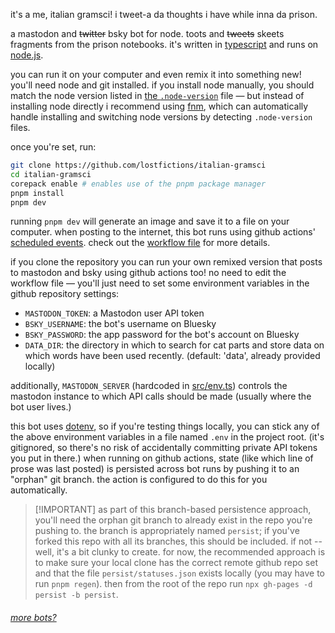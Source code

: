 it's a me, italian gramsci! i tweet-a da thoughts i have while inna da prison.

a mastodon and ~~twitter~~ bsky bot for node. toots and ~~tweets~~ skeets fragments from the prison notebooks. it's written in [typescript](https://www.typescriptlang.org/) and runs on [node.js](http://nodejs.org/).

you can run it on your computer and even remix it into something new! you'll need node and git installed. if you install node manually, you should match the node version listed in [the `.node-version`](.node-version) file — but instead of installing node directly i recommend using [fnm](https://github.com/Schniz/fnm), which can automatically handle installing and switching node versions by detecting `.node-version` files.

once you're set, run:

```sh
git clone https://github.com/lostfictions/italian-gramsci
cd italian-gramsci
corepack enable # enables use of the pnpm package manager
pnpm install
pnpm dev
```

running `pnpm dev` will generate an image and save it to a file on your computer. when posting to the internet, this bot runs using github actions' [scheduled events](https://docs.github.com/en/actions/reference/events-that-trigger-workflows#scheduled-events). check out the [workflow file](.github/workflows/twoot.yml) for more details.

if you clone the repository you can run your own remixed version that posts to mastodon and bsky using github actions too! no need to edit the workflow file — you'll just need to set some environment variables in the github repository settings:

- `MASTODON_TOKEN`: a Mastodon user API token
- `BSKY_USERNAME`: the bot's username on Bluesky
- `BSKY_PASSWORD`: the app password for the bot's account on Bluesky
- `DATA_DIR`: the directory in which to search for cat parts and store data on
  which words have been used recently. (default: 'data', already provided
  locally)

additionally, `MASTODON_SERVER` (hardcoded in [src/env.ts](src/env.ts)) controls
the mastodon instance to which API calls should be made (usually where the bot
user lives.)

this bot uses [dotenv](https://github.com/motdotla/dotenv), so if you're testing things locally, you can stick any of the above environment variables in a file named `.env` in the project root. (it's gitignored, so there's no risk of accidentally committing private API tokens you put in there.)
when running on github actions, state (like which line of prose was last posted) is persisted across bot runs by pushing it to an "orphan" git branch. the action is configured to do this for you automatically.

> [!IMPORTANT] as part of this branch-based persistence approach, you'll need the orphan git branch to already exist in the repo you're pushing to. the branch is appropriately named `persist`; if you've forked this repo with all its branches, this should be included. if not -- well, it's a bit clunky to create. for now, the recommended approach is to make sure your local clone has the correct remote github repo set and that the file `persist/statuses.json` exists locally (you may have to run `pnpm regen`). then from the root of the repo run `npx gh-pages -d persist -b persist`.

###### [more bots?](https://github.com/lostfictions?tab=repositories&q=botally)
